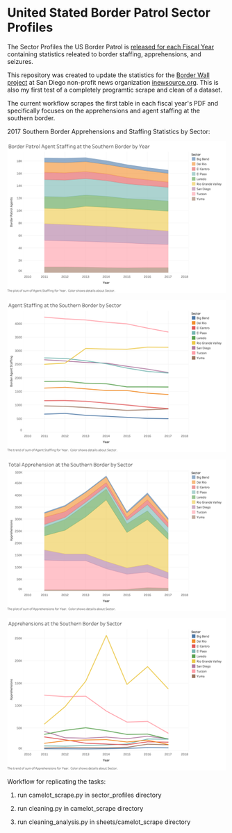 # United Stated Border Patrol Sector Profiles

The Sector Profiles the US Border Patrol is [released for each Fiscal Year](https://www.cbp.gov/newsroom/media-resources/stats?title=Border+Patrol) containing statistics releated to border staffing, apprehensions, and seizures.

This repository was created to update the statistics for the [Border Wall project](https://border.inewsource.org/) at San Diego non-profit news organization [inewsource.org](https://inewsource.org/). This is also my first test of a completely programtic scrape and clean of a dataset.

The current workflow scrapes the first table in each fiscal year's PDF and specifically focuses on the apprehensions and agent staffing at the southern border.

2017 Southern Border Apprehensions and Staffing Statistics by Sector:

![chart1](https://github.com/malelew/USBP_Sector_Profiles/raw/master/charts/agents_southern_border.png "2017 Agent Staffing")

![chart2](https://github.com/malelew/USBP_Sector_Profiles/raw/master/charts/agent_staffing_by_sector_line.png "2017 Agent Staffing")

![chart3](https://github.com/malelew/USBP_Sector_Profiles/raw/master/charts/apprehensions_southern_border.png "2017 Apprehensions")

![chart4](https://github.com/malelew/USBP_Sector_Profiles/raw/master/charts/apprhensions_by_sector_line.png "2017 Apprehensions") 

Workflow for replicating the tasks:
1. run camelot_scrape.py in sector_profiles directory

2. run cleaning.py in camelot_scrape directory

3. run cleaning_analysis.py in sheets/camelot_scrape directory
